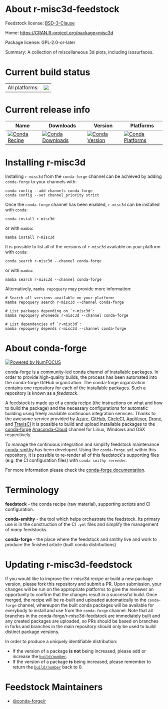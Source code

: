 About r-misc3d-feedstock
========================

Feedstock license: [BSD-3-Clause](https://github.com/conda-forge/r-misc3d-feedstock/blob/main/LICENSE.txt)

Home: https://CRAN.R-project.org/package=misc3d

Package license: GPL-2.0-or-later

Summary: A collection of miscellaneous 3d plots, including isosurfaces.

Current build status
====================


<table><tr><td>All platforms:</td>
    <td>
      <a href="https://dev.azure.com/conda-forge/feedstock-builds/_build/latest?definitionId=1360&branchName=main">
        <img src="https://dev.azure.com/conda-forge/feedstock-builds/_apis/build/status/r-misc3d-feedstock?branchName=main">
      </a>
    </td>
  </tr>
</table>

Current release info
====================

| Name | Downloads | Version | Platforms |
| --- | --- | --- | --- |
| [![Conda Recipe](https://img.shields.io/badge/recipe-r--misc3d-green.svg)](https://anaconda.org/conda-forge/r-misc3d) | [![Conda Downloads](https://img.shields.io/conda/dn/conda-forge/r-misc3d.svg)](https://anaconda.org/conda-forge/r-misc3d) | [![Conda Version](https://img.shields.io/conda/vn/conda-forge/r-misc3d.svg)](https://anaconda.org/conda-forge/r-misc3d) | [![Conda Platforms](https://img.shields.io/conda/pn/conda-forge/r-misc3d.svg)](https://anaconda.org/conda-forge/r-misc3d) |

Installing r-misc3d
===================

Installing `r-misc3d` from the `conda-forge` channel can be achieved by adding `conda-forge` to your channels with:

```
conda config --add channels conda-forge
conda config --set channel_priority strict
```

Once the `conda-forge` channel has been enabled, `r-misc3d` can be installed with `conda`:

```
conda install r-misc3d
```

or with `mamba`:

```
mamba install r-misc3d
```

It is possible to list all of the versions of `r-misc3d` available on your platform with `conda`:

```
conda search r-misc3d --channel conda-forge
```

or with `mamba`:

```
mamba search r-misc3d --channel conda-forge
```

Alternatively, `mamba repoquery` may provide more information:

```
# Search all versions available on your platform:
mamba repoquery search r-misc3d --channel conda-forge

# List packages depending on `r-misc3d`:
mamba repoquery whoneeds r-misc3d --channel conda-forge

# List dependencies of `r-misc3d`:
mamba repoquery depends r-misc3d --channel conda-forge
```


About conda-forge
=================

[![Powered by
NumFOCUS](https://img.shields.io/badge/powered%20by-NumFOCUS-orange.svg?style=flat&colorA=E1523D&colorB=007D8A)](https://numfocus.org)

conda-forge is a community-led conda channel of installable packages.
In order to provide high-quality builds, the process has been automated into the
conda-forge GitHub organization. The conda-forge organization contains one repository
for each of the installable packages. Such a repository is known as a *feedstock*.

A feedstock is made up of a conda recipe (the instructions on what and how to build
the package) and the necessary configurations for automatic building using freely
available continuous integration services. Thanks to the awesome service provided by
[Azure](https://azure.microsoft.com/en-us/services/devops/), [GitHub](https://github.com/),
[CircleCI](https://circleci.com/), [AppVeyor](https://www.appveyor.com/),
[Drone](https://cloud.drone.io/welcome), and [TravisCI](https://travis-ci.com/)
it is possible to build and upload installable packages to the
[conda-forge](https://anaconda.org/conda-forge) [Anaconda-Cloud](https://anaconda.org/)
channel for Linux, Windows and OSX respectively.

To manage the continuous integration and simplify feedstock maintenance
[conda-smithy](https://github.com/conda-forge/conda-smithy) has been developed.
Using the ``conda-forge.yml`` within this repository, it is possible to re-render all of
this feedstock's supporting files (e.g. the CI configuration files) with ``conda smithy rerender``.

For more information please check the [conda-forge documentation](https://conda-forge.org/docs/).

Terminology
===========

**feedstock** - the conda recipe (raw material), supporting scripts and CI configuration.

**conda-smithy** - the tool which helps orchestrate the feedstock.
                   Its primary use is in the construction of the CI ``.yml`` files
                   and simplify the management of *many* feedstocks.

**conda-forge** - the place where the feedstock and smithy live and work to
                  produce the finished article (built conda distributions)


Updating r-misc3d-feedstock
===========================

If you would like to improve the r-misc3d recipe or build a new
package version, please fork this repository and submit a PR. Upon submission,
your changes will be run on the appropriate platforms to give the reviewer an
opportunity to confirm that the changes result in a successful build. Once
merged, the recipe will be re-built and uploaded automatically to the
`conda-forge` channel, whereupon the built conda packages will be available for
everybody to install and use from the `conda-forge` channel.
Note that all branches in the conda-forge/r-misc3d-feedstock are
immediately built and any created packages are uploaded, so PRs should be based
on branches in forks and branches in the main repository should only be used to
build distinct package versions.

In order to produce a uniquely identifiable distribution:
 * If the version of a package **is not** being increased, please add or increase
   the [``build/number``](https://docs.conda.io/projects/conda-build/en/latest/resources/define-metadata.html#build-number-and-string).
 * If the version of a package **is** being increased, please remember to return
   the [``build/number``](https://docs.conda.io/projects/conda-build/en/latest/resources/define-metadata.html#build-number-and-string)
   back to 0.

Feedstock Maintainers
=====================

* [@conda-forge/r](https://github.com/conda-forge/r/)


